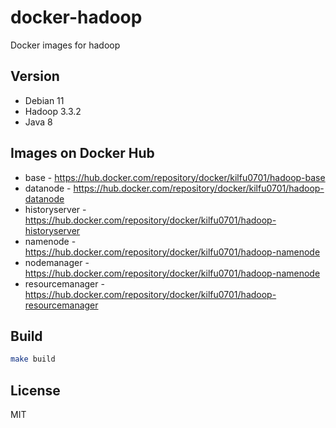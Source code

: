 # docker-hadoop

Docker images for hadoop

## Version

- Debian 11
- Hadoop 3.3.2
- Java 8

## Images on Docker Hub

- base - https://hub.docker.com/repository/docker/kilfu0701/hadoop-base
- datanode - https://hub.docker.com/repository/docker/kilfu0701/hadoop-datanode
- historyserver - https://hub.docker.com/repository/docker/kilfu0701/hadoop-historyserver
- namenode - https://hub.docker.com/repository/docker/kilfu0701/hadoop-namenode
- nodemanager - https://hub.docker.com/repository/docker/kilfu0701/hadoop-namenode
- resourcemanager - https://hub.docker.com/repository/docker/kilfu0701/hadoop-resourcemanager

## Build
```sh
make build
```

## License
MIT
